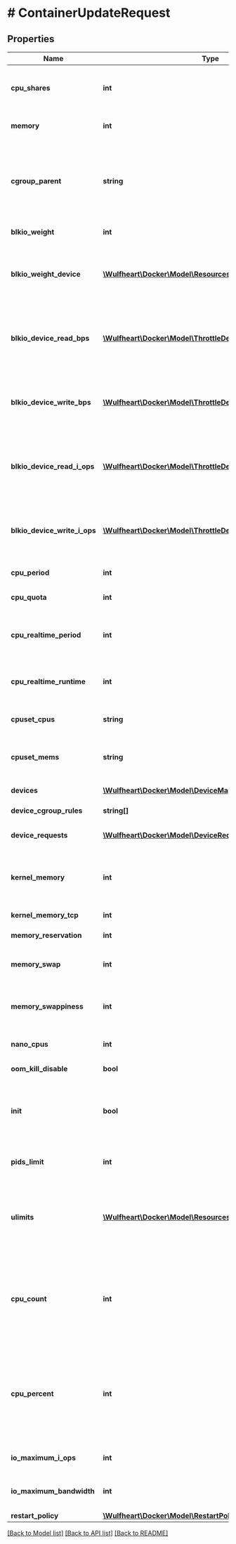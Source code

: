 # # ContainerUpdateRequest

## Properties

Name | Type | Description | Notes
------------ | ------------- | ------------- | -------------
**cpu_shares** | **int** | An integer value representing this container&#39;s relative CPU weight versus other containers. | [optional]
**memory** | **int** | Memory limit in bytes. | [optional] [default to 0]
**cgroup_parent** | **string** | Path to &#x60;cgroups&#x60; under which the container&#39;s &#x60;cgroup&#x60; is created. If the path is not absolute, the path is considered to be relative to the &#x60;cgroups&#x60; path of the init process. Cgroups are created if they do not already exist. | [optional]
**blkio_weight** | **int** | Block IO weight (relative weight). | [optional]
**blkio_weight_device** | [**\Wulfheart\Docker\Model\ResourcesBlkioWeightDeviceInner[]**](ResourcesBlkioWeightDeviceInner.md) | Block IO weight (relative device weight) in the form:  &#x60;&#x60;&#x60; [{\&quot;Path\&quot;: \&quot;device_path\&quot;, \&quot;Weight\&quot;: weight}] &#x60;&#x60;&#x60; | [optional]
**blkio_device_read_bps** | [**\Wulfheart\Docker\Model\ThrottleDevice[]**](ThrottleDevice.md) | Limit read rate (bytes per second) from a device, in the form:  &#x60;&#x60;&#x60; [{\&quot;Path\&quot;: \&quot;device_path\&quot;, \&quot;Rate\&quot;: rate}] &#x60;&#x60;&#x60; | [optional]
**blkio_device_write_bps** | [**\Wulfheart\Docker\Model\ThrottleDevice[]**](ThrottleDevice.md) | Limit write rate (bytes per second) to a device, in the form:  &#x60;&#x60;&#x60; [{\&quot;Path\&quot;: \&quot;device_path\&quot;, \&quot;Rate\&quot;: rate}] &#x60;&#x60;&#x60; | [optional]
**blkio_device_read_i_ops** | [**\Wulfheart\Docker\Model\ThrottleDevice[]**](ThrottleDevice.md) | Limit read rate (IO per second) from a device, in the form:  &#x60;&#x60;&#x60; [{\&quot;Path\&quot;: \&quot;device_path\&quot;, \&quot;Rate\&quot;: rate}] &#x60;&#x60;&#x60; | [optional]
**blkio_device_write_i_ops** | [**\Wulfheart\Docker\Model\ThrottleDevice[]**](ThrottleDevice.md) | Limit write rate (IO per second) to a device, in the form:  &#x60;&#x60;&#x60; [{\&quot;Path\&quot;: \&quot;device_path\&quot;, \&quot;Rate\&quot;: rate}] &#x60;&#x60;&#x60; | [optional]
**cpu_period** | **int** | The length of a CPU period in microseconds. | [optional]
**cpu_quota** | **int** | Microseconds of CPU time that the container can get in a CPU period. | [optional]
**cpu_realtime_period** | **int** | The length of a CPU real-time period in microseconds. Set to 0 to allocate no time allocated to real-time tasks. | [optional]
**cpu_realtime_runtime** | **int** | The length of a CPU real-time runtime in microseconds. Set to 0 to allocate no time allocated to real-time tasks. | [optional]
**cpuset_cpus** | **string** | CPUs in which to allow execution (e.g., &#x60;0-3&#x60;, &#x60;0,1&#x60;). | [optional]
**cpuset_mems** | **string** | Memory nodes (MEMs) in which to allow execution (0-3, 0,1). Only effective on NUMA systems. | [optional]
**devices** | [**\Wulfheart\Docker\Model\DeviceMapping[]**](DeviceMapping.md) | A list of devices to add to the container. | [optional]
**device_cgroup_rules** | **string[]** | a list of cgroup rules to apply to the container | [optional]
**device_requests** | [**\Wulfheart\Docker\Model\DeviceRequest[]**](DeviceRequest.md) | A list of requests for devices to be sent to device drivers. | [optional]
**kernel_memory** | **int** | Kernel memory limit in bytes.  &lt;p&gt;&lt;br /&gt;&lt;/p&gt;  &gt; **Deprecated**: This field is deprecated as the kernel 5.4 deprecated &gt; &#x60;kmem.limit_in_bytes&#x60;. | [optional]
**kernel_memory_tcp** | **int** | Hard limit for kernel TCP buffer memory (in bytes). | [optional]
**memory_reservation** | **int** | Memory soft limit in bytes. | [optional]
**memory_swap** | **int** | Total memory limit (memory + swap). Set as &#x60;-1&#x60; to enable unlimited swap. | [optional]
**memory_swappiness** | **int** | Tune a container&#39;s memory swappiness behavior. Accepts an integer between 0 and 100. | [optional]
**nano_cpus** | **int** | CPU quota in units of 10&lt;sup&gt;-9&lt;/sup&gt; CPUs. | [optional]
**oom_kill_disable** | **bool** | Disable OOM Killer for the container. | [optional]
**init** | **bool** | Run an init inside the container that forwards signals and reaps processes. This field is omitted if empty, and the default (as configured on the daemon) is used. | [optional]
**pids_limit** | **int** | Tune a container&#39;s PIDs limit. Set &#x60;0&#x60; or &#x60;-1&#x60; for unlimited, or &#x60;null&#x60; to not change. | [optional]
**ulimits** | [**\Wulfheart\Docker\Model\ResourcesUlimitsInner[]**](ResourcesUlimitsInner.md) | A list of resource limits to set in the container. For example:  &#x60;&#x60;&#x60; {\&quot;Name\&quot;: \&quot;nofile\&quot;, \&quot;Soft\&quot;: 1024, \&quot;Hard\&quot;: 2048} &#x60;&#x60;&#x60; | [optional]
**cpu_count** | **int** | The number of usable CPUs (Windows only).  On Windows Server containers, the processor resource controls are mutually exclusive. The order of precedence is &#x60;CPUCount&#x60; first, then &#x60;CPUShares&#x60;, and &#x60;CPUPercent&#x60; last. | [optional]
**cpu_percent** | **int** | The usable percentage of the available CPUs (Windows only).  On Windows Server containers, the processor resource controls are mutually exclusive. The order of precedence is &#x60;CPUCount&#x60; first, then &#x60;CPUShares&#x60;, and &#x60;CPUPercent&#x60; last. | [optional]
**io_maximum_i_ops** | **int** | Maximum IOps for the container system drive (Windows only) | [optional]
**io_maximum_bandwidth** | **int** | Maximum IO in bytes per second for the container system drive (Windows only). | [optional]
**restart_policy** | [**\Wulfheart\Docker\Model\RestartPolicy**](RestartPolicy.md) |  | [optional]

[[Back to Model list]](../../README.md#models) [[Back to API list]](../../README.md#endpoints) [[Back to README]](../../README.md)
